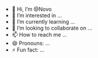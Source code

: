 - 👋 Hi, I’m @Novo
- 👀 I’m interested in ...
- 🌱 I’m currently learning ...
- 💞️ I’m looking to collaborate on ...
- 📫 How to reach me ...
- 😄 Pronouns: ...
- ⚡ Fun fact: ...

<!---
pronovo163/pronovo163 is a ✨ special ✨ repository because its `README.md` (this file) appears on your GitHub profile.
You can click the Preview link to take a look at your changes.
--->
